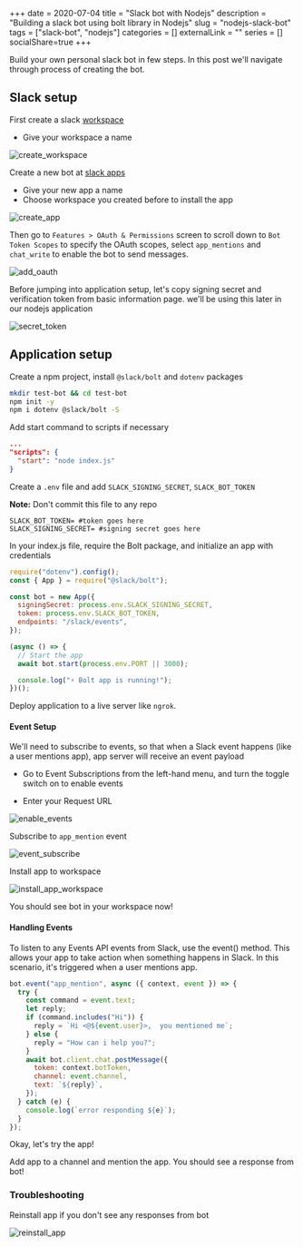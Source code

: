 +++ 
date = 2020-07-04
title = "Slack bot with Nodejs"
description = "Building a slack bot using bolt library in Nodejs"
slug = "nodejs-slack-bot" 
tags = ["slack-bot", "nodejs"]
categories = []
externalLink = ""
series = []
socialShare=true
+++

Build your own personal slack bot in few steps. In this post we'll navigate through process of creating the bot.

## Slack setup

First create a slack [workspace](https://slack.com/intl/en-ng/create#email)

- Give your workspace a name

![create_workspace](create_workspace.png)

Create a new bot at [slack apps](https://api.slack.com/apps)

- Give your new app a name
- Choose workspace you created before to install the app

![create_app](create_app.png)

Then go to `Features > OAuth & Permissions` screen to scroll down to `Bot Token Scopes` to specify the OAuth scopes, select `app_mentions` and `chat_write` to enable the bot to send messages.

![add_oauth](add_oauth.png)

Before jumping into application setup, let's copy signing secret and verification token from basic information page. we'll be using this later in our nodejs application

![secret_token](secret_token.png)

## Application setup

Create a npm project, install `@slack/bolt` and `dotenv` packages

```bash
mkdir test-bot && cd test-bot
npm init -y
npm i dotenv @slack/bolt -S
```

Add start command to scripts if necessary

```json
...
"scripts": {
  "start": "node index.js"
}
```

Create a `.env` file and add `SLACK_SIGNING_SECRET`, `SLACK_BOT_TOKEN`

**Note:** Don't commit this file to any repo

```env
SLACK_BOT_TOKEN= #token goes here
SLACK_SIGNING_SECRET= #signing secret goes here
```

In your index.js file, require the Bolt package, and initialize an app with credentials

```javascript
require("dotenv").config();
const { App } = require("@slack/bolt");

const bot = new App({
  signingSecret: process.env.SLACK_SIGNING_SECRET,
  token: process.env.SLACK_BOT_TOKEN,
  endpoints: "/slack/events",
});

(async () => {
  // Start the app
  await bot.start(process.env.PORT || 3000);

  console.log("⚡️ Bolt app is running!");
})();
```

Deploy application to a live server like `ngrok`.

#### Event Setup

We'll need to subscribe to events, so that when a Slack event happens (like a user mentions app), app server will receive an event payload

- Go to Event Subscriptions from the left-hand menu, and turn the toggle switch on to enable events

- Enter your Request URL

![enable_events](enable_events.png)

Subscribe to `app_mention` event

![event_subscribe](event_subscribe.png)

Install app to workspace

![install_app_workspace](install_app_workspace.png)

You should see bot in your workspace now!

#### Handling Events

To listen to any Events API events from Slack, use the event() method. This allows your app to take action when something happens in Slack. In this scenario, it's triggered when a user mentions app.

```javascript
bot.event("app_mention", async ({ context, event }) => {
  try {
    const command = event.text;
    let reply;
    if (command.includes("Hi")) {
      reply = `Hi <@${event.user}>,  you mentioned me`;
    } else {
      reply = "How can i help you?";
    }
    await bot.client.chat.postMessage({
      token: context.botToken,
      channel: event.channel,
      text: `${reply}`,
    });
  } catch (e) {
    console.log(`error responding ${e}`);
  }
});
```

Okay, let's try the app!

Add app to a channel and mention the app. You should see a response from bot!

### Troubleshooting

Reinstall app if you don't see any responses from bot

![reinstall_app](reinstall_app.png)
